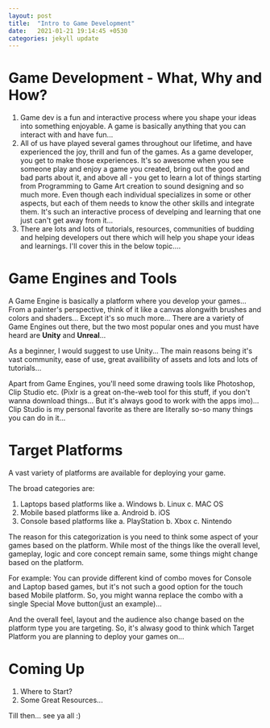 ```yaml
---
layout: post
title:  "Intro to Game Development"
date:   2021-01-21 19:14:45 +0530
categories: jekyll update
---
```


# Game Development - What, Why and How?

1. Game dev is a fun and interactive process where you shape your ideas into something enjoyable. A game is basically anything that you can interact with and have fun...
2. All of us have played several games throughout our lifetime, and have experienced the joy, thrill and fun of the games. As a game developer, you get to make those experiences. It's so awesome when you see someone play and enjoy a game you created, bring out the good and bad parts about it, and above all - you get to learn a lot of things starting from Programming to Game Art creation to sound designing and so much more. Even though each individual specializes in some or other aspects, but each of them needs to know the other skills and integrate them. It's such an interactive process of develping and learning that one just can't get away from it...
3. There are lots and lots of tutorials, resources, communities of budding and helping developers out there which will help you shape your ideas and learnings. I'll cover this in the below topic....

# Game Engines and Tools

A Game Engine is basically a platform where you develop your games... From a painter's perspective, think of it like a canvas alongwith brushes and colors and shaders... Except it's so much more... 
There are a variety of Game Engines out there, but the two most popular ones and you must have heard are **Unity** and **Unreal**...

As a beginner, I would suggest to use Unity... 
The main reasons being it's vast community, ease of use, great availibility of assets and lots and lots of tutorials...

Apart from Game Engines, you'll need some drawing tools like Photoshop, Clip Studio etc. (Pixlr is a great on-the-web tool for this stuff, if you don't wanna download things... But it's always good to work with the apps imo)... Clip Studio is my personal favorite as there are literally so-so many things you can do in it...

# Target Platforms

A vast variety of platforms are available for deploying your game.

The broad categories are:
1. Laptops based platforms like
    a. Windows
    b. Linux
    c. MAC OS
2. Mobile based platforms like
    a. Android
    b. iOS
3. Console based platforms like
    a. PlayStation
    b. Xbox
    c. Nintendo

The reason for this categorization is you need to think some aspect of your games based on the platform. While most of the things like the overall level, gameplay, logic and core concept remain same, some things might change based on the platform.

For example: You can provide different kind of combo moves for Console and Laptop based games, but it's not such a good option for the touch based Mobile platform. So, you might wanna replace the combo with a single Special Move button(just an example)...

And the overall feel, layout and the audience also change based on the platform type you are targeting. So, it's alwasy good to think which Target Platform you are planning to deploy your games on...

# Coming Up 

1. Where to Start?
2. Some Great Resources...

Till then... see ya all :)


